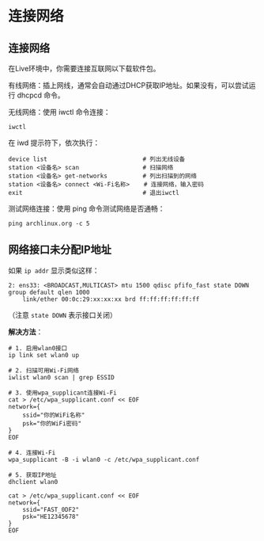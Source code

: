# 连接网络

## 连接网络

在Live环境中，你需要连接互联网以下载软件包。

有线网络：插上网线，通常会自动通过DHCP获取IP地址。如果没有，可以尝试运行 dhcpcd 命令。

无线网络：使用 iwctl 命令连接：

```shell
iwctl
```

在 iwd 提示符下，依次执行：

```shell
device list                           # 列出无线设备
station <设备名> scan                  # 扫描网络
station <设备名> get-networks          # 列出扫描到的网络
station <设备名> connect <Wi-Fi名称>    # 连接网络，输入密码
exit                                  # 退出iwctl
```



测试网络连接：使用 ping 命令测试网络是否通畅：

```shell
ping archlinux.org -c 5
```





## 网络接口未分配IP地址

如果 `ip addr` 显示类似这样：

```
2: ens33: <BROADCAST,MULTICAST> mtu 1500 qdisc pfifo_fast state DOWN group default qlen 1000
    link/ether 00:0c:29:xx:xx:xx brd ff:ff:ff:ff:ff:ff
```

（注意 `state DOWN` 表示接口关闭）

**解决方法**：

```shell
# 1. 启用wlan0接口
ip link set wlan0 up

# 2. 扫描可用Wi-Fi网络
iwlist wlan0 scan | grep ESSID

# 3. 使用wpa_supplicant连接Wi-Fi
cat > /etc/wpa_supplicant.conf << EOF
network={
    ssid="你的WiFi名称"
    psk="你的WiFi密码"
}
EOF

# 4. 连接Wi-Fi
wpa_supplicant -B -i wlan0 -c /etc/wpa_supplicant.conf

# 5. 获取IP地址
dhclient wlan0
```







```
cat > /etc/wpa_supplicant.conf << EOF
network={
    ssid="FAST_0DF2"
    psk="HE12345678"
}
EOF
```

